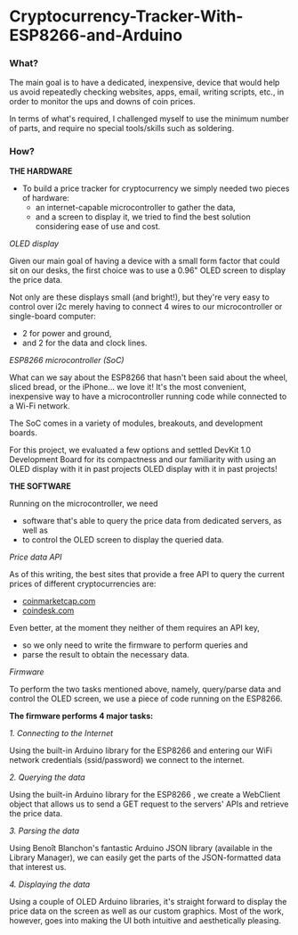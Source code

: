 # Cryptocurrency-Tracker-With-ESP8266-and-Arduino

### What?
The main goal is to have a dedicated, inexpensive, device that would help us avoid repeatedly checking websites, apps, email, writing scripts, etc., 
in order to monitor the ups and downs of coin prices.

In terms of what's required, I challenged myself to use the minimum number of parts, and require no special tools/skills such as soldering.

### How?
**THE HARDWARE**
- To build a price tracker for cryptocurrency we simply needed two pieces of hardware: 
   - an internet-capable microcontroller to gather the data, 
   - and a screen to display it, we tried to find the best solution considering ease of use and cost.

*OLED display*

Given our main goal of having a device with a small form factor that could sit on our desks, the first choice was to use a 0.96" OLED screen to display the price data.

Not only are these displays small (and bright!), but they're very easy to control over i2c merely having to connect 4 wires to our microcontroller or single-board computer: 
  - 2 for power and ground, 
  - and 2 for the data and clock lines.

*ESP8266 microcontroller (SoC)*

What can we say about the ESP8266 that hasn't been said about the wheel, sliced bread, or the iPhone... we love it! It's the most convenient, inexpensive way to have a microcontroller running code while connected to a Wi-Fi network.

The SoC comes in a variety of modules, breakouts, and development boards. 

For this project, we evaluated a few options and settled DevKit 1.0 Development Board for its compactness and our familiarity with using an OLED display with it in past projects OLED display with it in past projects!

**THE SOFTWARE**

Running on the microcontroller, we need 
  - software that's able to query the price data from dedicated servers, as well as 
  - to control the OLED screen to display the queried data.

*Price data API*

As of this writing, the best sites that provide a free API to query the current prices of different cryptocurrencies are:

* [coinmarketcap.com](coinmarketcap.com)<br>
* [coindesk.com](coindesk.com)<br>

Even better, at the moment they neither of them requires an API key, 
  - so we only need to write the firmware to perform queries and 
  - parse the result to obtain the necessary data.

*Firmware*

To perform the two tasks mentioned above, namely, query/parse data and control the OLED screen, we use a piece of code running on the ESP8266.

**The firmware performs 4 major tasks:**

*1. Connecting to the Internet*

Using the built-in Arduino library for the ESP8266 and entering our WiFi network credentials (ssid/password) we connect to the internet.

*2. Querying the data*

Using the built-in Arduino library for the ESP8266 , we create a WebClient object that allows us to send a GET request to the servers' APIs and retrieve the price data.

*3. Parsing the data*

Using Benoît Blanchon's fantastic Arduino JSON library (available in the Library Manager), we can easily get the parts of the JSON-formatted data that interest us.

*4. Displaying the data*

Using a couple of OLED Arduino libraries, it's straight forward to display the price data on the screen as well as our custom graphics. Most of the work, however, goes into making the UI both intuitive and aesthetically pleasing.
